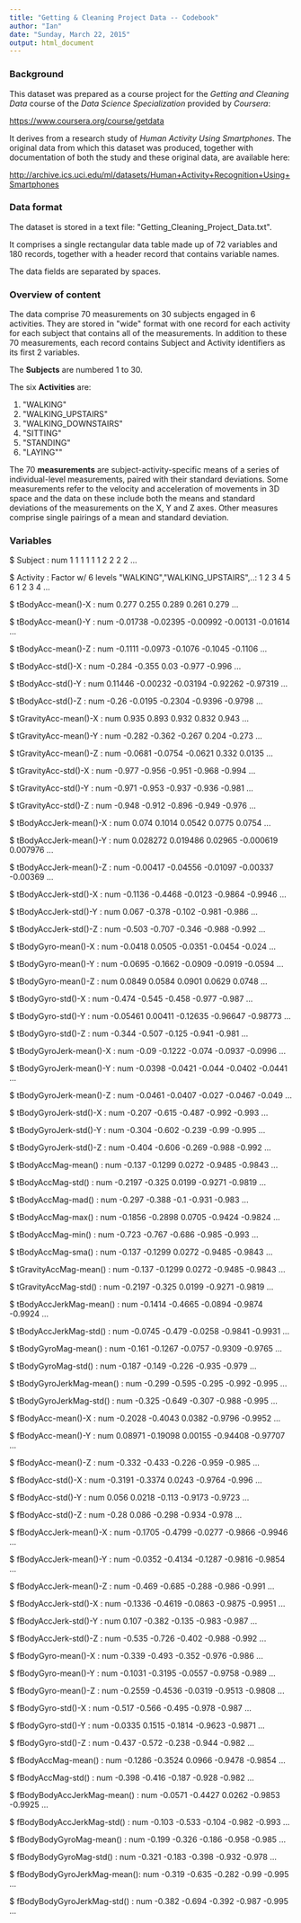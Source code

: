 ```yaml
---
title: "Getting & Cleaning Project Data -- Codebook"
author: "Ian"
date: "Sunday, March 22, 2015"
output: html_document
---
```

### Background

This dataset was prepared as a course project for the *Getting and Cleaning Data* course of the *Data Science Specialization* provided by *Coursera*:

https://www.coursera.org/course/getdata

It derives from a research study of *Human Activity Using Smartphones*. The original data from which this dataset was produced, together with documentation of both the study and these original data, are available here:

http://archive.ics.uci.edu/ml/datasets/Human+Activity+Recognition+Using+Smartphones

### Data format

The dataset is stored in a text file: "Getting_Cleaning_Project_Data.txt".

It comprises a single rectangular data table made up of 72 variables and 180 records, together with a header record that contains variable names.

The data fields are separated by spaces.

### Overview of content

The data comprise 70 measurements on 30 subjects engaged in 6 activities. They are stored in "wide" format with one record for each activity for each subject that contains all of the measurements. In addition to these 70 measurements, each record contains Subject and Activity identifiers as its first 2 variables.

The **Subjects** are numbered 1 to 30.

The six **Activities** are:

1. "WALKING"
2. "WALKING_UPSTAIRS"
3. "WALKING_DOWNSTAIRS"
4. "SITTING"
5. "STANDING"
6. "LAYING""

The 70 **measurements** are subject-activity-specific means of a series of individual-level measurements, paired with their standard deviations. Some measurements refer to the velocity and acceleration of movements in 3D space and the data on these include both the means and standard deviations of the measurements on the X, Y and Z axes. Other measures comprise single pairings of a mean and standard deviation.

### Variables

 $ Subject                    : num  1 1 1 1 1 1 2 2 2 2 ...
 
 $ Activity                   : Factor w/ 6 levels "WALKING","WALKING_UPSTAIRS",..: 1 2 3 4 5 6 1 2 3 4 ...
 
 $ tBodyAcc-mean()-X          : num  0.277 0.255 0.289 0.261 0.279 ...
 
 $ tBodyAcc-mean()-Y          : num  -0.01738 -0.02395 -0.00992 -0.00131 -0.01614 ...
 
 $ tBodyAcc-mean()-Z          : num  -0.1111 -0.0973 -0.1076 -0.1045 -0.1106 ...
 
 $ tBodyAcc-std()-X           : num  -0.284 -0.355 0.03 -0.977 -0.996 ...
 
 $ tBodyAcc-std()-Y           : num  0.11446 -0.00232 -0.03194 -0.92262 -0.97319 ...
 
 $ tBodyAcc-std()-Z           : num  -0.26 -0.0195 -0.2304 -0.9396 -0.9798 ...
 
 $ tGravityAcc-mean()-X       : num  0.935 0.893 0.932 0.832 0.943 ...
 
 $ tGravityAcc-mean()-Y       : num  -0.282 -0.362 -0.267 0.204 -0.273 ...
 
 $ tGravityAcc-mean()-Z       : num  -0.0681 -0.0754 -0.0621 0.332 0.0135 ...
 
 $ tGravityAcc-std()-X        : num  -0.977 -0.956 -0.951 -0.968 -0.994 ...
 
 $ tGravityAcc-std()-Y        : num  -0.971 -0.953 -0.937 -0.936 -0.981 ...
 
 $ tGravityAcc-std()-Z        : num  -0.948 -0.912 -0.896 -0.949 -0.976 ...
 
 $ tBodyAccJerk-mean()-X      : num  0.074 0.1014 0.0542 0.0775 0.0754 ...
 
 $ tBodyAccJerk-mean()-Y      : num  0.028272 0.019486 0.02965 -0.000619 0.007976 ...
 
 $ tBodyAccJerk-mean()-Z      : num  -0.00417 -0.04556 -0.01097 -0.00337 -0.00369 ...
 
 $ tBodyAccJerk-std()-X       : num  -0.1136 -0.4468 -0.0123 -0.9864 -0.9946 ...
 
 $ tBodyAccJerk-std()-Y       : num  0.067 -0.378 -0.102 -0.981 -0.986 ...
 
 $ tBodyAccJerk-std()-Z       : num  -0.503 -0.707 -0.346 -0.988 -0.992 ...
 
 $ tBodyGyro-mean()-X         : num  -0.0418 0.0505 -0.0351 -0.0454 -0.024 ...
 
 $ tBodyGyro-mean()-Y         : num  -0.0695 -0.1662 -0.0909 -0.0919 -0.0594 ...
 
 $ tBodyGyro-mean()-Z         : num  0.0849 0.0584 0.0901 0.0629 0.0748 ...
 
 $ tBodyGyro-std()-X          : num  -0.474 -0.545 -0.458 -0.977 -0.987 ...
 
 $ tBodyGyro-std()-Y          : num  -0.05461 0.00411 -0.12635 -0.96647 -0.98773 ...
 
 $ tBodyGyro-std()-Z          : num  -0.344 -0.507 -0.125 -0.941 -0.981 ...
 
 $ tBodyGyroJerk-mean()-X     : num  -0.09 -0.1222 -0.074 -0.0937 -0.0996 ...
 
 $ tBodyGyroJerk-mean()-Y     : num  -0.0398 -0.0421 -0.044 -0.0402 -0.0441 ...
 
 $ tBodyGyroJerk-mean()-Z     : num  -0.0461 -0.0407 -0.027 -0.0467 -0.049 ...
 
 $ tBodyGyroJerk-std()-X      : num  -0.207 -0.615 -0.487 -0.992 -0.993 ...
 
 $ tBodyGyroJerk-std()-Y      : num  -0.304 -0.602 -0.239 -0.99 -0.995 ...
 
 $ tBodyGyroJerk-std()-Z      : num  -0.404 -0.606 -0.269 -0.988 -0.992 ...
 
 $ tBodyAccMag-mean()         : num  -0.137 -0.1299 0.0272 -0.9485 -0.9843 ...
 
 $ tBodyAccMag-std()          : num  -0.2197 -0.325 0.0199 -0.9271 -0.9819 ...
 
 $ tBodyAccMag-mad()          : num  -0.297 -0.388 -0.1 -0.931 -0.983 ...
 
 $ tBodyAccMag-max()          : num  -0.1856 -0.2898 0.0705 -0.9424 -0.9824 ...
 
 $ tBodyAccMag-min()          : num  -0.723 -0.767 -0.686 -0.985 -0.993 ...
 
 $ tBodyAccMag-sma()          : num  -0.137 -0.1299 0.0272 -0.9485 -0.9843 ...
 
 $ tGravityAccMag-mean()      : num  -0.137 -0.1299 0.0272 -0.9485 -0.9843 ...
 
 $ tGravityAccMag-std()       : num  -0.2197 -0.325 0.0199 -0.9271 -0.9819 ...
 
 $ tBodyAccJerkMag-mean()     : num  -0.1414 -0.4665 -0.0894 -0.9874 -0.9924 ...
 
 $ tBodyAccJerkMag-std()      : num  -0.0745 -0.479 -0.0258 -0.9841 -0.9931 ...
 
 $ tBodyGyroMag-mean()        : num  -0.161 -0.1267 -0.0757 -0.9309 -0.9765 ...
 
 $ tBodyGyroMag-std()         : num  -0.187 -0.149 -0.226 -0.935 -0.979 ...
 
 $ tBodyGyroJerkMag-mean()    : num  -0.299 -0.595 -0.295 -0.992 -0.995 ...
 
 $ tBodyGyroJerkMag-std()     : num  -0.325 -0.649 -0.307 -0.988 -0.995 ...
 
 $ fBodyAcc-mean()-X          : num  -0.2028 -0.4043 0.0382 -0.9796 -0.9952 ...
 
 $ fBodyAcc-mean()-Y          : num  0.08971 -0.19098 0.00155 -0.94408 -0.97707 ...
 
 $ fBodyAcc-mean()-Z          : num  -0.332 -0.433 -0.226 -0.959 -0.985 ...
 
 $ fBodyAcc-std()-X           : num  -0.3191 -0.3374 0.0243 -0.9764 -0.996 ...
 
 $ fBodyAcc-std()-Y           : num  0.056 0.0218 -0.113 -0.9173 -0.9723 ...
 
 $ fBodyAcc-std()-Z           : num  -0.28 0.086 -0.298 -0.934 -0.978 ...
 
 $ fBodyAccJerk-mean()-X      : num  -0.1705 -0.4799 -0.0277 -0.9866 -0.9946 ...
 
 $ fBodyAccJerk-mean()-Y      : num  -0.0352 -0.4134 -0.1287 -0.9816 -0.9854 ...
 
 $ fBodyAccJerk-mean()-Z      : num  -0.469 -0.685 -0.288 -0.986 -0.991 ...
 
 $ fBodyAccJerk-std()-X       : num  -0.1336 -0.4619 -0.0863 -0.9875 -0.9951 ...
 
 $ fBodyAccJerk-std()-Y       : num  0.107 -0.382 -0.135 -0.983 -0.987 ...
 
 $ fBodyAccJerk-std()-Z       : num  -0.535 -0.726 -0.402 -0.988 -0.992 ...
 
 $ fBodyGyro-mean()-X         : num  -0.339 -0.493 -0.352 -0.976 -0.986 ...
 
 $ fBodyGyro-mean()-Y         : num  -0.1031 -0.3195 -0.0557 -0.9758 -0.989 ...
 
 $ fBodyGyro-mean()-Z         : num  -0.2559 -0.4536 -0.0319 -0.9513 -0.9808 ...
 
 $ fBodyGyro-std()-X          : num  -0.517 -0.566 -0.495 -0.978 -0.987 ...
 
 $ fBodyGyro-std()-Y          : num  -0.0335 0.1515 -0.1814 -0.9623 -0.9871 ...
 
 $ fBodyGyro-std()-Z          : num  -0.437 -0.572 -0.238 -0.944 -0.982 ...
 
 $ fBodyAccMag-mean()         : num  -0.1286 -0.3524 0.0966 -0.9478 -0.9854 ...
 
 $ fBodyAccMag-std()          : num  -0.398 -0.416 -0.187 -0.928 -0.982 ...
 
 $ fBodyBodyAccJerkMag-mean() : num  -0.0571 -0.4427 0.0262 -0.9853 -0.9925 ...
 
 $ fBodyBodyAccJerkMag-std()  : num  -0.103 -0.533 -0.104 -0.982 -0.993 ...
 
 $ fBodyBodyGyroMag-mean()    : num  -0.199 -0.326 -0.186 -0.958 -0.985 ...
 
 $ fBodyBodyGyroMag-std()     : num  -0.321 -0.183 -0.398 -0.932 -0.978 ...
 
 $ fBodyBodyGyroJerkMag-mean(): num  -0.319 -0.635 -0.282 -0.99 -0.995 ...
 
 $ fBodyBodyGyroJerkMag-std() : num  -0.382 -0.694 -0.392 -0.987 -0.995 ...

 
